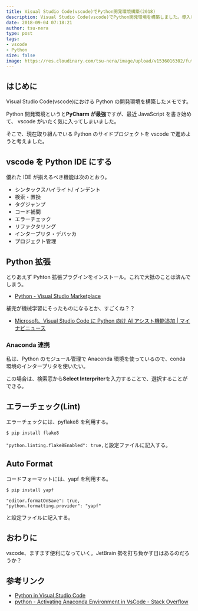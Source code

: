 ```yaml
---
title: Visual Studio Code(vscode)でPython開発環境構築(2018)
description: Visual Studio Code(vscode)でPython開発環境を構築しました。導入したプラグインの紹介です。
date: 2018-09-04 07:18:21
author: tsu-nera
type: post
tags:
- vscode
- Python
size: false
image: https://res.cloudinary.com/tsu-nera/image/upload/v1536016302/futurismo/thumbnails/vscode-logo.jpg
---
```


## はじめに

Visual Studio Code(vscode)における Python の開発環境を構築したメモです。

Python 開発環境というと**PyCharm が最強**ですが、最近 JavaScript を書き始めて、
vscode がいたく気に入ってしまいました。

そこで、現在取り組んでいる Python のサイドプロジェクトを vscode で進めようと考えました。

## vscode を Python IDE にする

優れた IDE が揃えるべき機能は次のとおり。

- シンタックスハイライト/ インデント
- 検索・置換
- タグジャンプ
- コード補間
- エラーチェック
- リファクタリング
- インタープリタ・デバッカ
- プロジェクト管理

## Python 拡張

とりあえず Pyhton 拡張プラグインをインストール。これで大抵のことは済んでしまう。

- [Python \- Visual Studio Marketplace](https://marketplace.visualstudio.com/items?itemName=ms-python.python)

補完が機械学習にそったものになるとか、すごくね？？

- [Microsoft、Visual Studio Code に Python 向け AI アシスト機能追加 \| マイナビニュース](https://news.mynavi.jp/article/20180726-669530/)

### Anaconda 連携

私は、Python のモジュール管理で Anaconda 環境を使っているので、conda 環境のインタープリタを使いたい。

この場合は、検索窓から**Select Interpriter**を入力することで、選択することができる。

## エラーチェック(Lint)

エラーチェックには、pyflake8 を利用する。

```bash
$ pip install flake8
```

`"python.linting.flake8Enabled": true,`と設定ファイルに記入する。

## Auto Format

コードフォーマットには、yapf を利用する。

```bash
$ pip install yapf
```

```
"editor.formatOnSave": true,
"python.formatting.provider": "yapf"
```

と設定ファイルに記入する。

## おわりに

vscode、ますます便利になっていく。JetBrain 勢を打ち負かす日はあるのだろうか？

## 参考リンク

- [Python in Visual Studio Code](https://code.visualstudio.com/docs/languages/python)
- [python \- Activating Anaconda Environment in VsCode \- Stack Overflow](https://stackoverflow.com/questions/43351596/activating-anaconda-environment-in-vscode/45092632)
